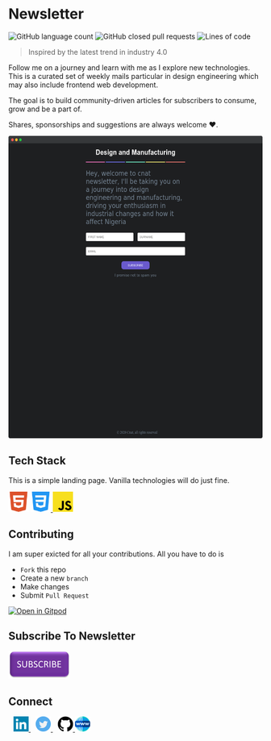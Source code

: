 # Newsletter

![GitHub language count](https://img.shields.io/github/languages/count/Richmond-Eribo/Newsletter)
![GitHub closed pull requests](https://img.shields.io/github/issues-pr-closed/Richmond-Eribo/Newsletter)
![Lines of code](https://img.shields.io/tokei/lines/github/Richmond-Eribo/Newsletter)

> Inspired by the latest trend in industry 4.0

Follow me on a journey and learn with me as I explore new technologies. This is a curated set of weekly mails particular in design engineering which may also include frontend web development.

The goal is to build community-driven articles for subscribers to consume, grow and be a part of.

Shares, sponsorships and suggestions are always welcome ❤.

<img loading="lazy" src="img/screely.png" alt="Screenshot of the website" height=600 />

## Tech Stack

This is a simple landing page. Vanilla technologies will do just fine.

<a href="https://developer.mozilla.org/en-US/docs/Web/HTML">
<img loading="lazy" src="img/logos/html5.svg" alt="HTML5" height=40 /></a>

<a href="https://developer.mozilla.org/en-US/docs/Web/CSS">
<img loading="lazy" src="img/logos/css3.svg" alt="CSS3" height=40 />
</a>

<a href="https://developer.mozilla.org/en-US/docs/Web/JavaScript">
<img loading="lazy" src="img/logos/javascript.svg" alt="Javascript" height=40 />
</a>

## Contributing

I am super exicted for all your contributions. All you have to do is

- `Fork` this repo
- Create a new `branch`
- Make changes
- Submit `Pull Request`

[![Open in Gitpod](https://gitpod.io/button/open-in-gitpod.svg)](https://gitpod.io/#https://github.com/Richmond-Eribo/Newsletter)

## Subscribe To Newsletter

<a href="http://mail.cnat.com.ng/">
<img loading="lazy" src="img/subscribe-btn.png" alt="Subscribe to my news letter" height=55 /> </a>

## Connect

<a href="https://www.linkedin.com/in/richmond-eribo-a427b9175/">
<img loading="lazy" src="img/logos/linkedin.svg" alt="Connect on LinkedIn" height=30 style="margin-left: 10px;" /> </a>

<a href="https://twitter.com/_Rixchy">
<img loading="lazy" src="img/logos/twitter.svg" alt="Follow on Twitter" height=30 style="margin-left: 10px;" /> </a>

<a href="https://github.com/Richmond-Eribo">
<img loading="lazy" src="img/logos/github.svg" alt="Follow on Github" height=30 style="margin-left: 10px;" /> </a>

<a href="http://mail.cnat.com.ng/">
<img loading="lazy" src="img/logos/www.svg" alt="My Website" height=30 /> </a>
